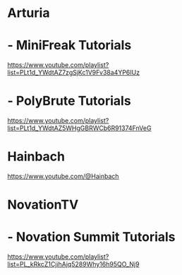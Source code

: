 # Arturia
# - MiniFreak Tutorials
https://www.youtube.com/playlist?list=PLt1d_YWdtAZ7zgSjKc1V9Fv38a4YP6IUz
# - PolyBrute Tutorials
https://www.youtube.com/playlist?list=PLt1d_YWdtAZ5WHgGBRWCb6R91374FnVeG
# Hainbach
https://www.youtube.com/@Hainbach
# NovationTV
# - Novation Summit Tutorials
https://www.youtube.com/playlist?list=PL_kRkcZ1CjihAjq5289Why16h95QO_Nj9
